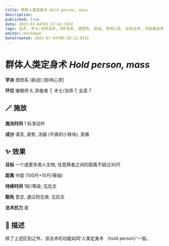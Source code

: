 ```yaml
---
title: 群体人类定身术 Hold person, mass
description: 
published: true
date: 2023-07-04T01:17:42.181Z
tags: 法术, 术士/法师法术, 6环法术, 惑控系, 胁迫, 影响心灵, 女巫法术, 异能者法术, 催眠师法术, 7环法术
editor: markdown
dateCreated: 2023-07-04T00:10:13.831Z
---
```


# **群体人类定身术** *Hold person, mass*

**学派** 惑控系 (胁迫) \[影响心灵\] 

**环位** 催眠师 6, 异能者 7, 术士/法师 7, 女巫 7

## 🪄 施放

**施法时间** 1 标准动作

**成分** 语言, 姿势, 法器 (平直的小铁块), 圣徽

## ✨ 效果 

**目标** 一个或更多类人生物, 任意两者之间的距离不超过30尺 

**距离** 中距 (100尺+10尺/等级)  

**持续时间** 1轮/等级; 见后文 

**豁免** 意志, 通过则无效; 见后文

**法术抗力** 是

## 📖 描述

除了上述区别之外，该法术的功能如同‘人类定身术 （hold person）’一般。
    